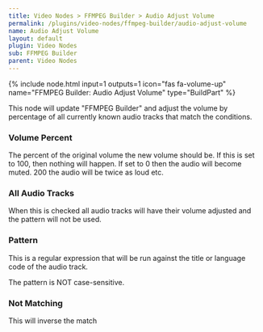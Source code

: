 ```yaml
---
title: Video Nodes > FFMPEG Builder > Audio Adjust Volume
permalink: /plugins/video-nodes/ffmpeg-builder/audio-adjust-volume
name: Audio Adjust Volume
layout: default
plugin: Video Nodes
sub: FFMPEG Builder
parent: Video Nodes
---
```


{% include node.html input=1 outputs=1 icon="fas fa-volume-up" name="FFMPEG Builder: Audio Adjust Volume" type="BuildPart" %}

This node will update "FFMPEG Builder" and adjust the volume by percentage of all currently known audio tracks that match the conditions.

### Volume Percent
The percent of the original volume the new volume should be.  If this is set to 100, then nothing will happen.  If set to 0 then the audio will become muted.  200 the audio will be twice as loud etc.


### All Audio Tracks
When this is checked all audio tracks will have their volume adjusted and the pattern will not be used.

### Pattern
This is a regular expression that will be run against the title or language code of the audio track.

The pattern is NOT case-sensitive.

### Not Matching
This will inverse the match